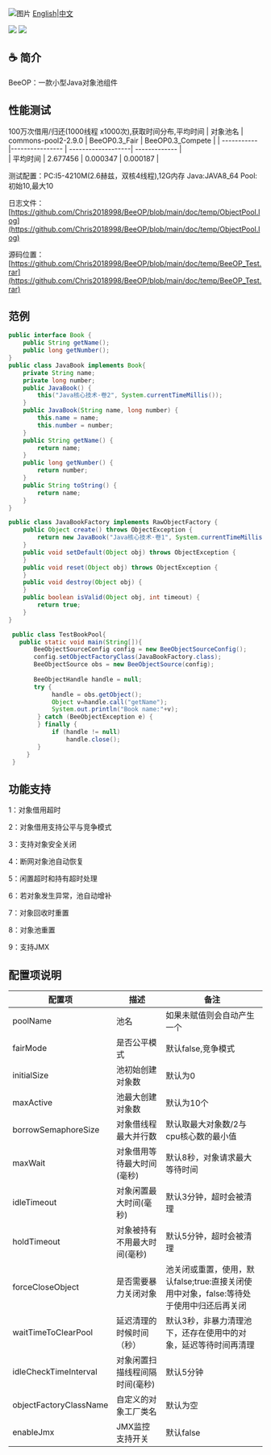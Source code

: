 ![图片](https://user-images.githubusercontent.com/32663325/154847136-10e241ae-af4c-478a-a608-aaa685e0464b.png)
<a href="https://github.com/Chris2018998/stone/tree/main/doc/Introduction/beeop_readme_eng.md">English</a>|<a href="https://github.com/Chris2018998/stone/tree/main/doc/Introduction/beeop_readme_cn.md">中文</a>
<p align="left">
 <a><img src="https://img.shields.io/badge/JDK-1.7+-green.svg"></a>
 <a><img src="https://img.shields.io/badge/License-LGPL%202.1-blue.svg"></a>
</p> 

## :coffee: 简介 

BeeOP：一款小型Java对象池组件 

## 性能测试
100万次借用/归还(1000线程 x1000次),获取时间分布,平均时间
|  对象池名    | commons-pool2-2.9.0 | BeeOP0.3_Fair      | BeeOP0.3_Compete  |
| ----------- |----------------     | -------------------| -------------      |  
| 平均时间     | 2.677456            | 0.000347           |  0.000187          |

测试配置：PC:I5-4210M(2.6赫兹，双核4线程),12G内存 Java:JAVA8_64 Pool:初始10,最大10

日志文件：[https://github.com/Chris2018998/BeeOP/blob/main/doc/temp/ObjectPool.log](https://github.com/Chris2018998/BeeOP/blob/main/doc/temp/ObjectPool.log)

源码位置：[https://github.com/Chris2018998/BeeOP/blob/main/doc/temp/BeeOP_Test.rar](https://github.com/Chris2018998/BeeOP/blob/main/doc/temp/BeeOP_Test.rar)

## 范例
```java
public interface Book {
    public String getName();
    public long getNumber();
}
public class JavaBook implements Book{
    private String name;
    private long number;
    public JavaBook() {
        this("Java核心技术·卷2", System.currentTimeMillis());
    }
    public JavaBook(String name, long number) {
        this.name = name;
        this.number = number;
    }
    public String getName() {
        return name;
    }
    public long getNumber() {
        return number;
    }
    public String toString() {
        return name;
    }
}
```
 
```java
public class JavaBookFactory implements RawObjectFactory {
    public Object create() throws ObjectException {
        return new JavaBook("Java核心技术·卷1", System.currentTimeMillis());
    }
    public void setDefault(Object obj) throws ObjectException {
    }
    public void reset(Object obj) throws ObjectException {
    }
    public void destroy(Object obj) {
    }
    public boolean isValid(Object obj, int timeout) {
        return true;
    }
}
```
 
```java
 public class TestBookPool{
   public static void main(String[]){
       BeeObjectSourceConfig config = new BeeObjectSourceConfig();
       config.setObjectFactoryClass(JavaBookFactory.class);
       BeeObjectSource obs = new BeeObjectSource(config);
       
       BeeObjectHandle handle = null;
       try {
            handle = obs.getObject();
            Object v=handle.call("getName");
            System.out.println("Book name:"+v);
        } catch (BeeObjectException e) {
        } finally {
            if (handle != null)
                handle.close();
        }
     }
 }
```

## 功能支持

1：对象借用超时

2：对象借用支持公平与竞争模式

3：支持对象安全关闭

4：断网对象池自动恢复

5：闲置超时和持有超时处理

6：若对象发生异常，池自动增补

7：对象回收时重置

8：对象池重置

9：支持JMX

## 配置项说明

|             配置项      |   描述                          |   备注                                                      |
| ---------------------  | ----------------------------    | -----------------------------------------------------------|
| poolName	             |池名                              |如果未赋值则会自动产生一个                                      |
| fairMode               |是否公平模式                       |默认false,竞争模式                                            |
| initialSize            |池初始创建对象数                   | 默认为0                                                      |
| maxActive              |池最大创建对象数                   | 默认为10个                                                   | 
| borrowSemaphoreSize    |对象借线程最大并行数                |默认取最大对象数/2与cpu核心数的最小值                            |
| maxWait                |对象借用等待最大时间(毫秒)           |默认8秒，对象请求最大等待时间                                   |
| idleTimeout            |对象闲置最大时间(毫秒)              |默认3分钟，超时会被清理                                         |  
| holdTimeout            |对象被持有不用最大时间(毫秒)         |默认5分钟，超时会被清理                                         |  
| forceCloseObject       |是否需要暴力关闭对象                |池关闭或重置，使用，默认false;true:直接关闭使用中对象，false:等待处于使用中归还后再关闭|
| waitTimeToClearPool    |延迟清理的时候时间（秒）             |默认3秒，非暴力清理池下，还存在使用中的对象，延迟等待时间再清理     |      
| idleCheckTimeInterval  |对象闲置扫描线程间隔时间(毫秒)       |默认5分钟                                                   |
| objectFactoryClassName |自定义的对象工厂类名                |默认为空                                                    |
| enableJmx              |JMX监控支持开关                    |默认false                                                  |
